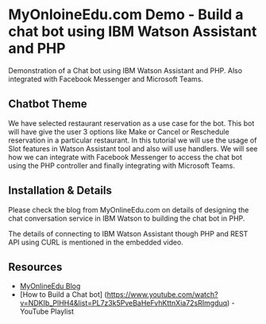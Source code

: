 # MyOnloineEdu.com Demo - Build a chat bot using IBM Watson Assistant and PHP
Demonstration of a Chat bot using IBM Watson Assistant and PHP. Also integrated with Facebook Messenger and Microsoft Teams.


## Chatbot Theme
We have selected restaurant reservation as a use case for the bot. This bot will have give the user 3 options like Make or Cancel or Reschedule reservation in a particular restaurant. In this tutorial we will use the usage of Slot features in Watson Assistant tool and also will use handlers. We will see how we can integrate with Facebook Messenger to access the chat bot using the PHP controller and finally integrating with Microsoft Teams.

## Installation & Details
Please check the blog from MyOnlineEdu.com on details of designing the chat conversation service in IBM Watson to building the chat bot in PHP. 

The details of connecting to IBM Watson Assistant though PHP and REST API using CURL is mentioned in the embedded video.

## Resources

* [MyOnlineEdu Blog](https://www.myonlineedu.com/blog/view/11/create-a-chatbot-using-ibm-watson-assistant-and-php)
* [How to Build a Chat bot] (https://www.youtube.com/watch?v=NDKIb_PlHH4&list=PL7z3k5PveBaHeFvhKttnXia72sRImgduq) - YouTube Playlist

